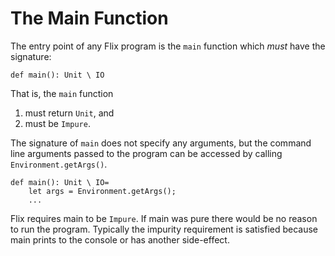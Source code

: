 # The Main Function

The entry point of any Flix program is the `main`
function which _must_ have the signature:

```flix
def main(): Unit \ IO
```

That is, the `main` function

1. must return `Unit`, and
2. must be `Impure`.

The signature of `main` does not specify any
arguments, but the command line arguments passed to
the program can be accessed by calling
`Environment.getArgs()`.

```flix
def main(): Unit \ IO=
    let args = Environment.getArgs();
    ...
```

Flix requires main to be `Impure`.
If main was pure there would be no reason to run the
program.
Typically the impurity requirement is satisfied
because main prints to the console or has another
side-effect.
